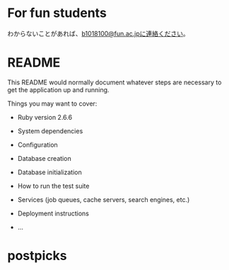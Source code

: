 # For fun students

わからないことがあれば、b1018100@fun.ac.jpに連絡ください。

# README

This README would normally document whatever steps are necessary to get the
application up and running.

Things you may want to cover:

* Ruby version 2.6.6

* System dependencies

* Configuration

* Database creation

* Database initialization

* How to run the test suite

* Services (job queues, cache servers, search engines, etc.)

* Deployment instructions

* ...
# postpicks
